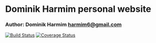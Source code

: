 # Dominik Harmim personal website
### Author: Dominik Harmim <harmim6@gmail.com>

[![Build Status](https://travis-ci.org/harmim/harmim.svg?branch=master)](https://travis-ci.org/harmim/harmim)
[![Coverage Status](https://coveralls.io/repos/github/harmim/harmim/badge.svg?branch=master)](https://coveralls.io/github/harmim/harmim?branch=master)
